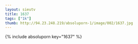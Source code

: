 ```yaml
--- 
layout: sieutv
title: 1637
tags: ["1k"]
thumb: http://94.23.248.219/absoluporn-1/image/002/1637.jpg
---
```

{% include absoluporn key="1637" %} 

